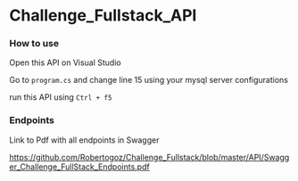 # Challenge_Fullstack_API

### How to use

Open this API on Visual Studio

Go to `program.cs` and change line 15 using your mysql server configurations

run this API using `Ctrl + f5`

### Endpoints

Link to Pdf with all endpoints in Swagger

https://github.com/Robertogoz/Challenge_Fullstack/blob/master/API/Swagger_Challenge_FullStack_Endpoints.pdf
